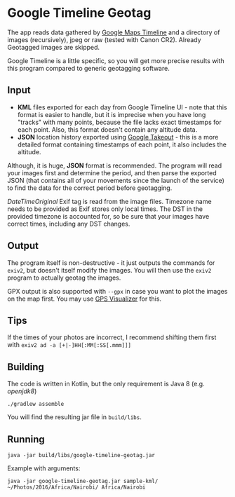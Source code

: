 # Google Timeline Geotag

The app reads data gathered by [Google Maps Timeline](https://www.google.com/maps/timeline) 
and a directory of images (recursively), jpeg or raw (tested with Canon CR2). 
Already Geotagged images are skipped.

Google Timeline is a little specific, so you will get more precise results with this program compared
to generic geotagging software.

## Input

* **KML** files exported for each day from Google Timeline UI - note that this format is easier to handle, but it
  is imprecise when you have long "tracks" with many points, because the file lacks exact timestamps for each point.
  Also, this format doesn't contain any altitude data.
* **JSON** location history exported using [Google Takeout](https://takeout.google.com/settings/takeout/custom/location_history) -
  this is a more detailed format containing timestamps of each point, it also includes the altitude. 

Although, it is huge, **JSON** format is recommended. The program will read your images first and determine the period,
and then parse the exported JSON (that contains all of your movements since the launch of the service) to find the data
for the correct period before geotagging.

*DateTimeOriginal* Exif tag is read from the image files. Timezone name needs to be
provided as Exif stores only local times. The DST in the provided timezone is accounted for, 
so be sure that your images have correct times, including any DST changes.

## Output

The program itself is non-destructive - it just outputs the commands for `exiv2`, but doesn't itself modify the images.
You will then use the `exiv2` program to actually geotag the images.

GPX output is also supported with `--gpx` in case you want to plot the images on the map first.
You may use [GPS Visualizer](http://www.gpsvisualizer.com/) for this. 

## Tips

If the times of your photos are incorrect, I recommend shifting them first with `exiv2 ad -a [+|-]HH[:MM[:SS[.mmm]]]`

## Building

The code is written in Kotlin, but the only requirement is Java 8 (e.g. *openjdk8*)

`./gradlew assemble`

You will find the resulting jar file in `build/libs`.

## Running

`java -jar build/libs/google-timeline-geotag.jar`

Example with arguments:

`java -jar google-timeline-geotag.jar sample-kml/ ~/Photos/2016/Africa/Nairobi/ Africa/Nairobi`
